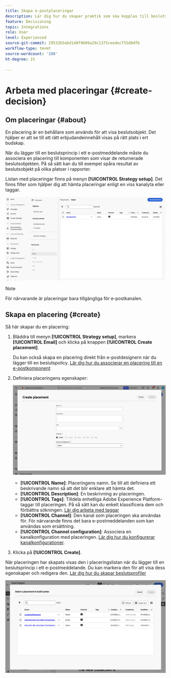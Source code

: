 ```yaml
---
title: Skapa e-postplaceringar
description: Lär dig hur du skapar praktik som ska kopplas till beslutsprofiler i e-postmeddelanden.
feature: Decisioning
topic: Integrations
role: User
level: Experienced
source-git-commit: 29532b5ebd140f9609a29c1375ceedecf55d0dfb
workflow-type: tm+mt
source-wordcount: '288'
ht-degree: 1%

---
```



# Arbeta med placeringar {#create-decision}

## Om placeringar {#about}

En placering är en behållare som används för att visa beslutsobjekt. Det hjälper er att se till att rätt erbjudandeinnehåll visas på rätt plats i ert budskap.

När du lägger till en beslutsprincip i ett e-postmeddelande måste du associera en placering till komponenten som visar de returnerade beslutsobjekten. På så sätt kan du till exempel spåra resultat av beslutsobjekt på olika platser i rapporter.

Listan med placeringar finns på menyn **[!UICONTROL Strategy setup]**. Det finns filter som hjälper dig att hämta placeringar enligt en viss kanalyta eller taggar.

![](assets/placements-list.png)

>[!NOTE]
>
>För närvarande är placeringar bara tillgängliga för e-postkanalen.

## Skapa en placering {#create}

Så här skapar du en placering:

1. Bläddra till menyn **[!UICONTROL Strategy setup]**, markera **[!UICONTROL Email]** och klicka på knappen **[!UICONTROL Create placement]**.

   Du kan också skapa en placering direkt från e-postdesignern när du lägger till en beslutspolicy. [Lär dig hur du associerar en placering till en e-postkomponent](../experience-decisioning/create-decision.md#save)

1. Definiera placeringens egenskaper:

   ![](assets/placement-create.png)

   * **[!UICONTROL Name]**: Placeringens namn. Se till att definiera ett beskrivande namn så att det blir enklare att hämta det.
   * **[!UICONTROL Description]**: En beskrivning av placeringen.
   * **[!UICONTROL Tags]**: Tilldela enhetliga Adobe Experience Platform-taggar till placeringen. På så sätt kan du enkelt klassificera dem och förbättra sökningen. [Lär dig arbeta med taggar](../start/search-filter-categorize.md#tags)
   * **[!UICONTROL Channel]**: Den kanal som placeringen ska användas för. För närvarande finns det bara e-postmeddelanden som kan användas som ersättning.
   * **[!UICONTROL Channel configuration]**: Associera en kanalkonfiguration med placeringen. [Lär dig hur du konfigurerar kanalkonfigurationer](../configuration/channel-surfaces.md).

1. Klicka på **[!UICONTROL Create]**.

När placeringen har skapats visas den i placeringslistan när du lägger till en beslutsprincip i ett e-postmeddelande. Du kan markera den för att visa dess egenskaper och redigera den. [Lär dig hur du skapar beslutsprofiler](../experience-decisioning/create-decision.md)

![](assets/placement-list.png)
